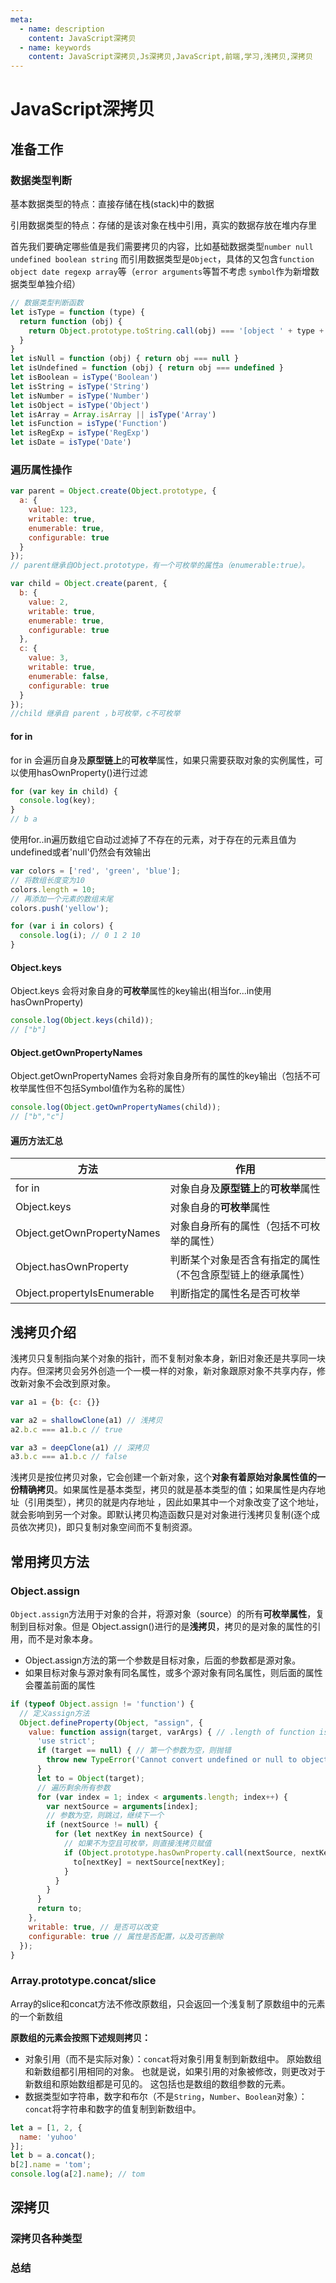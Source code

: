 ```yaml
---
meta:
  - name: description
    content: JavaScript深拷贝
  - name: keywords
    content: JavaScript深拷贝,Js深拷贝,JavaScript,前端,学习,浅拷贝,深拷贝
---
```

# JavaScript深拷贝

## 准备工作

### 数据类型判断

基本数据类型的特点：直接存储在栈(stack)中的数据

引用数据类型的特点：存储的是该对象在栈中引用，真实的数据存放在堆内存里

首先我们要确定哪些值是我们需要拷贝的内容，比如基础数据类型`number null undefined boolean string` 而引用数据类型是`Object`，具体的又包含`function object date regexp array`等（`error arguments`等暂不考虑 `symbol`作为新增数据类型单独介绍）

```js
// 数据类型判断函数
let isType = function (type) {
  return function (obj) {
    return Object.prototype.toString.call(obj) === '[object ' + type + ']'
  }
}
let isNull = function (obj) { return obj === null }
let isUndefined = function (obj) { return obj === undefined }
let isBoolean = isType('Boolean')
let isString = isType('String')
let isNumber = isType('Number')
let isObject = isType('Object')
let isArray = Array.isArray || isType('Array')
let isFunction = isType('Function')
let isRegExp = isType('RegExp')
let isDate = isType('Date')
```

### 遍历属性操作

```js
var parent = Object.create(Object.prototype, {
  a: {
    value: 123,
    writable: true,
    enumerable: true,
    configurable: true
  }
});
// parent继承自Object.prototype，有一个可枚举的属性a（enumerable:true）。

var child = Object.create(parent, {
  b: {
    value: 2,
    writable: true,
    enumerable: true,
    configurable: true
  },
  c: {
    value: 3,
    writable: true,
    enumerable: false,
    configurable: true
  }
});
//child 继承自 parent ，b可枚举，c不可枚举
```

#### for in

for in 会遍历自身及**原型链上**的**可枚举**属性，如果只需要获取对象的实例属性，可以使用hasOwnProperty()进行过滤

```js
for (var key in child) {
  console.log(key);
}
// b a
```

使用for..in遍历数组它自动过滤掉了不存在的元素，对于存在的元素且值为undefined或者'null'仍然会有效输出

```js
var colors = ['red', 'green', 'blue'];
// 将数组长度变为10
colors.length = 10;
// 再添加一个元素的数组末尾
colors.push('yellow');

for (var i in colors) {
  console.log(i); // 0 1 2 10
}
```

#### Object.keys

Object.keys 会将对象自身的**可枚举**属性的key输出(相当for...in使用hasOwnProperty)

```js
console.log(Object.keys(child));
// ["b"]
```

#### Object.getOwnPropertyNames

Object.getOwnPropertyNames 会将对象自身所有的属性的key输出（包括不可枚举属性但不包括Symbol值作为名称的属性）

```js
console.log(Object.getOwnPropertyNames(child));
// ["b","c"]
```

#### 遍历方法汇总

方法 | 作用 |
--- | ---
for in | 对象自身及**原型链上**的**可枚举**属性
Object.keys | 对象自身的**可枚举**属性
Object.getOwnPropertyNames | 对象自身所有的属性（包括不可枚举的属性）
Object.hasOwnProperty | 判断某个对象是否含有指定的属性（不包含原型链上的继承属性）
Object.propertyIsEnumerable | 判断指定的属性名是否可枚举

## 浅拷贝介绍

浅拷贝只复制指向某个对象的指针，而不复制对象本身，新旧对象还是共享同一块内存。但深拷贝会另外创造一个一模一样的对象，新对象跟原对象不共享内存，修改新对象不会改到原对象。

```js
var a1 = {b: {c: {}}

var a2 = shallowClone(a1) // 浅拷贝
a2.b.c === a1.b.c // true

var a3 = deepClone(a1) // 深拷贝
a3.b.c === a1.b.c // false
```

浅拷贝是按位拷贝对象，它会创建一个新对象，这个**对象有着原始对象属性值的一份精确拷贝**。如果属性是基本类型，拷贝的就是基本类型的值；如果属性是内存地址（引用类型），拷贝的就是内存地址 ，因此如果其中一个对象改变了这个地址，就会影响到另一个对象。即默认拷贝构造函数只是对对象进行浅拷贝复制(逐个成员依次拷贝)，即只复制对象空间而不复制资源。

## 常用拷贝方法

### Object.assign

`Object.assign`方法用于对象的合并，将源对象（source）的所有**可枚举属性**，复制到目标对象。但是 Object.assign()进行的是**浅拷贝**，拷贝的是对象的属性的引用，而不是对象本身。

* Object.assign方法的第一个参数是目标对象，后面的参数都是源对象。
* 如果目标对象与源对象有同名属性，或多个源对象有同名属性，则后面的属性会覆盖前面的属性

```js
if (typeof Object.assign != 'function') {
  // 定义assign方法
  Object.defineProperty(Object, "assign", {
    value: function assign(target, varArgs) { // .length of function is 2
      'use strict';
      if (target == null) { // 第一个参数为空，则抛错
        throw new TypeError('Cannot convert undefined or null to object');
      }
      let to = Object(target);
      // 遍历剩余所有参数
      for (var index = 1; index < arguments.length; index++) {
        var nextSource = arguments[index];
        // 参数为空，则跳过，继续下一个
        if (nextSource != null) {
          for (let nextKey in nextSource) {
            // 如果不为空且可枚举，则直接浅拷贝赋值
            if (Object.prototype.hasOwnProperty.call(nextSource, nextKey)) {
              to[nextKey] = nextSource[nextKey];
            }
          }
        }
      }
      return to;
    },
    writable: true, // 是否可以改变
    configurable: true // 属性是否配置，以及可否删除
  });
}
```

### Array.prototype.concat/slice

Array的slice和concat方法不修改原数组，只会返回一个浅复制了原数组中的元素的一个新数组

**原数组的元素会按照下述规则拷贝：**

* 对象引用（而不是实际对象）：`concat`将对象引用复制到新数组中。 原始数组和新数组都引用相同的对象。 也就是说，如果引用的对象被修改，则更改对于新数组和原始数组都是可见的。 这包括也是数组的数组参数的元素。
* 数据类型如字符串，数字和布尔（不是`String`，`Number`、`Boolean`对象）：`concat`将字符串和数字的值复制到新数组中。

```js
let a = [1, 2, {
  name: 'yuhoo'
}];
let b = a.concat();
b[2].name = 'tom';
console.log(a[2].name); // tom
```

## 深拷贝

### 深拷贝各种类型

### 总结
